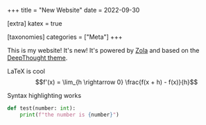 +++
title = "New Website"
date = 2022-09-30

[extra]
katex = true

[taxonomies]
categories = ["Meta"]
+++


This is my website! It's new! It's powered by [Zola](https://www.getzola.org/) and based on the [DeepThought theme](https://github.com/RatanShreshtha/DeepThought).

LaTeX is cool
$$f'(x) = \lim_{h \rightarrow 0} \frac{f(x + h) - f(x)}{h}$$

Syntax highlighting works
```python
def test(number: int):
	print(f"the number is {number}")
```

